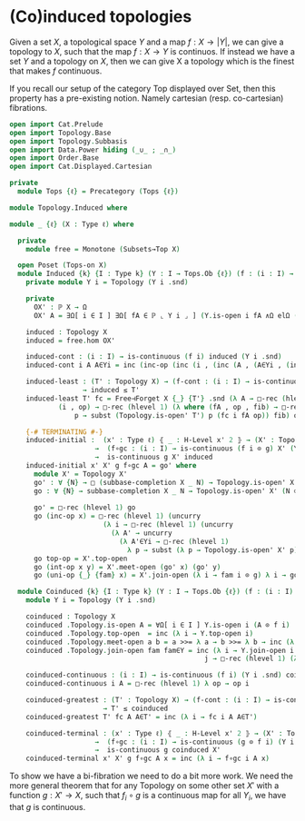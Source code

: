 # (Co)induced topologies

Given a set $X$, a topological space $Y$ and a map $f : X \to |Y|$, we can give
a topology to $X$, such that the map $f : X \to Y$ is continuos. If instead we have
a set $Y$ and a topology on $X$, then we can give X a topology which is the finest
that makes $f$ continuous.

If you recall our setup of the category Top displayed over Set, then this property 
has a pre-existing notion. Namely cartesian (resp. co-cartesian) fibrations.

```agda
open import Cat.Prelude
open import Topology.Base
open import Topology.Subbasis
open import Data.Power hiding (_∪_ ; _∩_)
open import Order.Base
open import Cat.Displayed.Cartesian

private
  module Tops {ℓ} = Precategory (Tops {ℓ})

module Topology.Induced where

module _ {ℓ} (X : Type ℓ) where

  private
    module free = Monotone (Subsets→Top X)

  open Poset (Tops-on X)
  module Induced {k} {I : Type k} (Y : I → Tops.Ob {ℓ}) (f : (i : I) → X → ⌞ Y i ⌟) where
    private module Y i = Topology (Y i .snd)

    private
      OX' : ℙ X → Ω
      OX' A = ∃Ω[ i ∈ I ] ∃Ω[ fA ∈ ℙ ⌞ Y i ⌟ ] (Y.is-open i fA ∧Ω elΩ (fA ⊙ f i ≡ A))

    induced : Topology X
    induced = free.hom OX'

    induced-cont : (i : I) → is-continuous (f i) induced (Y i .snd)
    induced-cont i A A∈Yi = inc (inc-op (inc (i , (inc (A , (A∈Yi , (inc refl)))))))

    induced-least : (T' : Topology X) → (f-cont : (i : I) → is-continuous (f i) T' (Y i .snd))
                  → induced ≤ T'
    induced-least T' fc = Free⊣Forget X {_} {T'} .snd (λ A → □-rec (hlevel 1) λ where 
            (i , op) → □-rec (hlevel 1) (λ where (fA , op , fib) → □-rec (hlevel 1) (λ where 
                p → subst (Topology.is-open' T') p (fc i fA op)) fib) op)

    {-# TERMINATING #-}
    induced-initial :  (x' : Type ℓ) ⦃ _ : H-Level x' 2 ⦄ → (X' : Topology x') → (g : x' → X) 
                     →  (f∘gc : (i : I) → is-continuous (f i ⊙ g) X' (Y i .snd))
                     →  is-continuous g X' induced
    induced-initial x' X' g f∘gc A = go' where
      module X' = Topology X'
      go' : ∀ {N} → □ (subbase-completion X _ N) → Topology.is-open' X' (N ⊙ g)
      go : ∀ {N} → subbase-completion X _ N → Topology.is-open' X' (N ⊙ g)
      
      go' = □-rec (hlevel 1) go
      go (inc-op x) = □-rec (hlevel 1) (uncurry 
                       (λ i → □-rec (hlevel 1) (uncurry 
                         (λ A' → uncurry
                           (λ A'∈Yi → □-rec (hlevel 1) 
                             λ p → subst (λ p → Topology.is-open' X' p) (ap (_⊙ g) p) (f∘gc i A' A'∈Yi)))))) x
      go top-op = X'.top-open
      go (int-op x y) = X'.meet-open (go' x) (go' y)
      go (uni-op {_} {fam} x) = X'.join-open (λ i → fam i ⊙ g) λ i → go' (x i)

  module Coinduced {k} {I : Type k} (Y : I → Tops.Ob {ℓ}) (f : (i : I) → ⌞ Y i ⌟ → X) where
    module Y i = Topology (Y i .snd)

    coinduced : Topology X
    coinduced .Topology.is-open A = ∀Ω[ i ∈ I ] Y.is-open i (A ⊙ f i)
    coinduced .Topology.top-open  = inc (λ i → Y.top-open i)
    coinduced .Topology.meet-open a b = a >>= λ a → b >>= λ b → inc (λ i → Y.meet-open i (a i) (b i))
    coinduced .Topology.join-open fam fam∈Y = inc (λ i → Y.join-open i (λ j → fam j ⊙ f i) λ where 
                                                j → □-rec (hlevel 1) (λ fam∈- → fam∈- i) (fam∈Y j))

    coinduced-continuous : (i : I) → is-continuous (f i) (Y i .snd) coinduced
    coinduced-continuous i A = □-rec (hlevel 1) λ op → op i

    coinduced-greatest : (T' : Topology X) → (f-cont : (i : I) → is-continuous (f i) (Y i .snd) T')
                       → T' ≤ coinduced
    coinduced-greatest T' fc A A∈T' = inc (λ i → fc i A A∈T')

    coinduced-terminal : (x' : Type ℓ) ⦃ _ : H-Level x' 2 ⦄ → (X' : Topology x') → (g : X → x') 
                     →  (f∘gc : (i : I) → is-continuous (g ⊙ f i) (Y i .snd) X')
                     →  is-continuous g coinduced X'
    coinduced-terminal x' X' g f∘gc A x = inc (λ i → f∘gc i A x)
```



To show we have a bi-fibration we need to do a bit more work. We need the more general theorem that
for any Topology on some other set $X'$ with a function $g : X' \to X$, such that $f_i \circ g$ is a
continuous map for all $Y_i$, we have that $g$ is continuous.

 
```agda
  
```